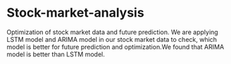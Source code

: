 # Stock-market-analysis
Optimization of stock market data and future prediction.
We are applying LSTM model and ARIMA model in our stock market data to check, which model is better for future prediction and optimization.We found that ARIMA model is better than LSTM model.
